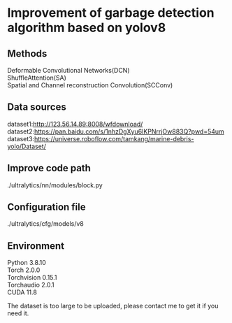 # Improvement of garbage detection algorithm based on yolov8
## Methods
Deformable Convolutional Networks(DCN)  
ShuffleAttention(SA)  
Spatial and Channel reconstruction Convolution(SCConv)   

## Data sources  
dataset1:http://123.56.14.89:8008/wfdownload/  
dataset2:https://pan.baidu.com/s/1nhzDgXyu6IKPNrrjOw883Q?pwd=54um  
dataset3:https://universe.roboflow.com/tamkang/marine-debris-yolo/Dataset/  

## Improve code path
 ./ultralytics/nn/modules/block.py

## Configuration file  
./ultralytics/cfg/models/v8  

## Environment
Python 3.8.10  
Torch 2.0.0  
Torchvision 0.15.1  
Torchaudio 2.0.1  
CUDA 11.8  

The dataset is too large to be uploaded, please contact me to get it if you need it.
